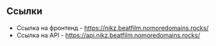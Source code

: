 ## Ссылки

* Ссылка на фронтенд - <https://nikz.beatfilm.nomoredomains.rocks/>
* Ссылка на API - <https://api.nikz.beatfilm.nomoredomains.rocks/>

